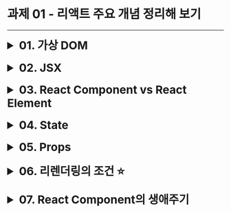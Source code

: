 # 과제 01 - 리액트 주요 개념 정리해 보기

---

<details style="margin-bottom: 20px;">
  <summary style="font-size: 26px"><strong>01. 가상 DOM</strong></summary>
<div markdown="1">

#### 가상 DOM의 장점

- **가상 DOM**은 실제 DOM을 흉내 낸 가상의 DOM입니다.
- **성능 향상:** React 같은 라이브러리는 가상 DOM을 사용해서 **<span style="background-color:#fff5b1"> 실제 DOM보다 빠르게 UI 변경사항을 관리합니다</span>**.
- 가상 DOM을 이용하면 변경이 필요한 부분만 실제 DOM에 반영해줘서, 페이지 전체를 새로 불러오지 않아 훨씬 효율적입니다.
- 이를 통해 높은 생산성과 서비스를 만들 수 있게 되었습니다.

  </div>
</details>

<details style="margin-bottom: 20px;">
  <summary style="font-size: 26px"><strong>02. JSX</strong></summary>

<details style="margin-bottom: 20px; margin-left: 20px">
<summary style="font-size: 18px"><strong>01. JSX의 정의</strong></summary>
<div markdown="1">

- JSX는 JavaScript를 확장한 문법으로, React에서 UI 구조를 표현하는데 사용합니다.
- HTML 태그와 유사하게 생겼지만 **<span style="background-color:#FFE6E6"> Javascript를 확장한 문법으로 완전히 다른 것 입니다. </span>**
- JSX는 React 라이브러리의 createElement 함수 호출을 보다 직관적으로 표현해주는 문법적 편의를 제공하는 데에 불과합니다.

```javascript
// createElement
const element = document.createElement("div");
element.setAttribute("id", "myDiv");
// JSX
const element = <div id="myDiv"></div>;
```

</details>

<details style="margin-bottom: 20px; margin-left: 20px">
<summary style="font-size: 18px"><strong>02. JSX의 특징 및 장점</strong></summary>
<div markdown="1">

1. HTML과 유사한 문법
   - JSX는 HTML 태그와 비슷하게 생겼기 때문에, 웹 개발자에게 친숙하고 가독성이 좋습니다.
   - 컴포넌트의 구조를 한눈에 파악하기 쉬워, 프로젝트의 유지보수성이 향상됩니다.
2. Javascript와의 결합
   - JSX 내에서 Javascript 표현식을 중괄호 {}로 묶어 사용할 수 있습니다.
   - 이를 통해 데이터 바인딩이나 반복문 처리 등이 가능합니다.

```javascript
function App() {
  const name = "Young";

  return <div>Hello~! My name is {name}.</div>;
}
```

3. 컴포넌트 기반

   - 리액트는 컴포넌트를 JSX를 사용하여 리액트 엘리먼트로 만들 수 있습니다.
   - 이를 통해 UI를 구조화하고 재사용할 수 있습니다.

4. 사용 예시

```javascript
// 컴포넌트 정의
function Welcome(props) {
  return <h1>Hello, {props.name}</h1>;
}

// 엘리먼트  생성
const element = <Welcome name="John" />;

// 컴포넌트의 재사용
function WelcomeComponent() {
  return (
    <div>
      <Welcome name="John" /> // "Hello, John"
      {element} // "Hello, John"
    </div>
  );
}
```

</details>

<details style="margin-bottom: 20px; margin-left: 20px">
<summary style="font-size: 18px"><strong>03. JSX의 주의사항</strong></summary>
<div markdown="1">

- 브라우저는 JavaScript의 확장인 JSX는 읽지 못하고 JavaScript만 읽을 수 있습니다.
- JSX는 트랜스파일러(Babel 등)를 사용하여 JSX를 일반 JavaScript로 변환하여 웹 브라우저에 보내줘야 합니다.

</details>

  </div>
</details>

<details style="margin-bottom: 20px;">
  <summary style="font-size: 26px"><strong>03. React Component vs React Element</strong></summary>
  <div markdown="1">

1. **리액트 컴포넌트(React Component)**

   - 리액트 컴포넌트는 UI의 한 부분을 캡슐화한 코드 블록입니다.

   - 과거에는 클래스를 사용하여 컴포넌트를 만들었지만 이제는 함수로 만드는 것이 일반적인 방법입니다.

2. **리액트 엘리먼트 (React Element)**

   - 리액트 엘리먼트는 컴포넌트의 인스턴스로, 화면에 표시할 내용을 기술한 객체입니다.

   - JSX 문법을 사용해서 생성할 수 있습니다.

```javascript
// 리액트 컴포넌트
function Greeting() {
  // 컴포넌트
  return <div>Hello World</div>;
}
const SomeComponent = Greeting; // 컴포넌트
// 리액트 엘리먼트
<Greeting />;
const someElement1 = Greeting(); // 엘리먼트
const someElement2 = <Greeting />; // 엘리먼트
```

  </div>
</details>

<details style="margin-bottom: 20px;">
  <summary style="font-size: 26px"><strong>04. State</strong></summary>
  <div markdown="1">

- State는 리액트 컴포넌트 내부의 동적인 데이터를 관리하는데 사용하는 데이터 구조입니다.
- 일반적으로 시간, 사용자의 상호작용, 네트워크 응답 등에 의해 변경되는 값을 State로 관리합니다.
- **State가 바뀌면 컴포넌트는 리렌더링을 합니다.**
- 리렌더링이 된다는 것은 함수가 재실행 되는 것을 뜻하고 그 결과 화면이 다시 그려지게 됩니다.
- 함수가 재실행되도 상태값은 어딘가에 계속 기억되고 있습니다.

```javascript
import React, { useState } from "react";

function Counter() {
  const [count, setCount] = useState(0); // 초기값 0
  let count2 = 0; // 함수가 재실행되어서 count2의 값은 0 또는 1 밖에 안됌
  const increment = () => {
    setCount(count + 1); // count를 1 증가시키는 함수
    count2++;
  };

  return (
    <div>
      <p>현재 카운트: {count}</p> // 값이 증가되는 것이 화면에 표시
      <p>현재 카운트2: {count2}</p> // state가 아니여서 리렌더링이 안 됨 화면에 표시X
      <button onClick={increment}>증가</button>
    </div>
  );
}
```

  </div>
</details>

<details style="margin-bottom: 20px;">
  <summary style="font-size: 26px"><strong>05. Props</strong></summary>
  <div markdown="1">

- **Props**: 부모 컴포넌트로부터 자식 컴포넌트에 전달하는 데이터입니다.
- 자식 컴포넌트 입장에서 Props는 읽기 전용으로, 수정해서는 안됍니다.
- props를 잘 사용하면 컴포넌트의 재사용성과 유연성이 크게 증가합니다.

```javascript
function Greeting(props) {
  // 자식 컴포넌트
  return <h1>안녕하세요, {props.name}님!</h1>;
}

function App() {
  const someName = "철수";
  return (
    <div>
      <Greeting name="지수" /> // 부모 컴포넌트, "지수" = props
      <Greeting name={someName} /> // 부모 컴포넌트, someName = "철수" = props
    </div>
  );
}
```

  </div>
</details>

<details style="margin-bottom: 20px;">
  <summary style="font-size: 26px"><strong>06. 리렌더링의 조건 ⭐</strong></summary>
  <div markdown="1">

1. **state가 변경**되면 리렌더링 됩니다.
2. 부모 컴포넌트로부터 **전달 받는 props의 값이 변경**되면 컴포넌트는 리렌더링됩니다.
3. **부모 컴포넌트가 리렌더링되면** 자식 컴포넌트도 리렌더링된다.
   - 부모 컴포넌트가 리렌더링 될 때 자식 컴포넌트가 리렌더링 되지 않으려면 React.memo를 사용하면 됩니다.

```javascript
// 메모이제이션은 비용이 많이 드는 함수 호출의 결과를 저장하고 동일한 입력이 다시 발생할 때 캐시된 결과를 반환하여 컴퓨터 프로그램의 속도를 높이는데 주로 사용되는 최적화 기술입니다.
// 컴포넌트가 동일한 props로 동일한 결과를 렌더링해낸다면, React.memo를 호출하고 결과를 메모이징(Memoizing)하도록 래핑하여 경우에 따라 성능 향상을 기대할 수 있습니다.
import React from "react";

const ChildComponent = React.memo(({ count }) => {
  //memo로 감싸준 부분
  return <div>{count}</div>;
});

function ParentComponent() {
  const [count, setCount] = useState(0);

  const increment = () => {
    setCount(count + 1);
  };

  return (
    <>
      <button onClick={increment}>증가</button>
      <ChildComponent count={count} />
    </>
  );
}

export default App;
```

  </div>
</details>

<details style="margin-bottom: 20px;">
  <summary style="font-size: 26px"><strong>07. React Component의 생애주기</strong></summary>
  <div markdown="1">

![React Component의 생애주기](Untitled.png)

1. Run Lazy Initializers: 처음부터 값을 할당하지 않고 변수가 사용될 때까지 값을 할당하지 않는 것

```javascript
// 일반적인 useState 사용법
const [getter, setter] = useState(initialValue);
// Lazy Initializers(레이지 초기화)
const [getter, setter] = useState(() => {});
// 레이지 초기화를 통해 초기화 된 상태는 컴포넌트가 마운트 될 때만 실행이 된다.
```

2. Render(가상 DOM의 재조정): 함수 컴포넌트 내부 코드가 실행되는 타이밍. 이 때 가상 DOM에서 발생할 변경점들이 기록됩니다.
3. React updates DOM: 이전 단계인 Render에서 기록된 변경점들이 가상 DOM에 적용되는 시점입니다.
4. Run LayoutEffects: React 컴포넌트가 실제 DOM 업데이트 후에 발생하는 단계입니다. 이 단계에서는 DOM 업데이트 이후에 발생하는 레이아웃 효과나 레이아웃 관련 작업을 수행할 때 사용됩니다.
5. Browser Paints Screen: 가상DOM에 발생한 변경점들을 브라우저 DOM에 적용하는 시점입니다. 이 단계가 끝나면 유저는 화면에 컴포넌트가 표시된 것을 볼 수 있습니다.
6. Cleanup Effect: useEffect나 useLayoutEffect 훅에서 반환된 클린업 함수가 호출됩니다. 클린업 함수는 컴포넌트가 소멸되기 직전에 실행되며, 이전에 설정된 이펙트를 정리하거나 리소스를 해제하는 작업을 수행합니다.
7. Run Effect: useEffect 또는 useLayoutEffect 훅에서 정의된 이펙트 함수가 호출되는 단계입니다.

### 메모

- 업데이트는 상위 렌더링, state 변경 또는 컨텍스트 변경으로 인해 발생합니다.
- 지연 초기화자는 useState 및 useReducer에 전달되는 함수입니다.

  </div>
</details>
